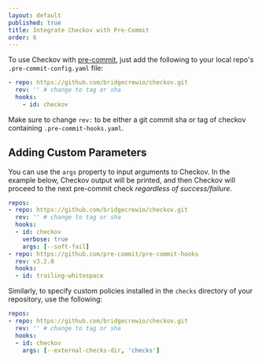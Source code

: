 ```yaml
---
layout: default
published: true
title: Integrate Checkov with Pre-Commit
order: 6
---
```


To use Checkov with [pre-commit](https://pre-commit.com), just add the following to your local repo's `.pre-commit-config.yaml` file:

```yaml
- repo: https://github.com/bridgecrewio/checkov.git
  rev: '' # change to tag or sha
  hooks:
    - id: checkov
```

Make sure to change `rev:` to be either a git commit sha or tag of checkov containing `.pre-commit-hooks.yaml`.

## Adding Custom Parameters

You can use the `args` property to input arguments to Checkov. In the example below, Checkov output will be printed, and then Checkov will proceed to the next pre-commit check *regardless of success/failure*.

```yaml
repos:
- repo: https://github.com/bridgecrewio/checkov.git
  rev: '' # change to tag or sha
  hooks:
  - id: checkov
    verbose: true
    args: [--soft-fail]
- repo: https://github.com/pre-commit/pre-commit-hooks
  rev: v3.2.0
  hooks:
  - id: trailing-whitespace
```

Similarly, to specify custom policies installed in the `checks` directory of your repository, use the following:

```yaml
repos:
- repo: https://github.com/bridgecrewio/checkov.git
  rev: '' # change to tag or sha
  hooks:
  - id: checkov
    args: [--external-checks-dir, 'checks']
```
